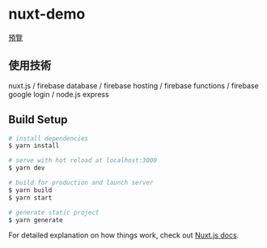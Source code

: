 # nuxt-demo

[預覽](https://nxut-shop.firebaseapp.com/)

>  

## 使用技術
nuxt.js / firebase database / firebase hosting / firebase functions / firebase google login / node.js express 

## Build Setup

``` bash
# install dependencies
$ yarn install

# serve with hot reload at localhost:3000
$ yarn dev

# build for production and launch server
$ yarn build
$ yarn start

# generate static project
$ yarn generate
```

For detailed explanation on how things work, check out [Nuxt.js docs](https://nuxtjs.org).
